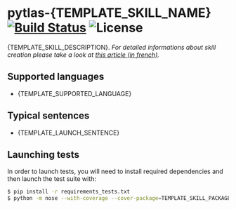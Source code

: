 pytlas-{TEMPLATE_SKILL_NAME}  [![Build Status](https://travis-ci.org/atlassistant/pytlas-template.svg?branch=master)](https://travis-ci.org/atlassistant/pytlas-{TEMPLATE_SKILL_NAME}) ![License]( https://img.shields.io/badge/License-GPL%20v3-blue.svg)
===

{TEMPLATE_SKILL_DESCRIPTION}.
*For detailed informations about skill creation please take a look at [this article (in french)](https://julien.leicher.me/coding/writing-your-first-pytlas-skill/).*


## Supported languages

- {TEMPLATE_SUPPORTED_LANGUAGE}

## Typical sentences

- {TEMPLATE_LAUNCH_SENTENCE}

## Launching tests

In order to launch tests, you will need to install required dependencies and then launch the test suite with:

```bash
$ pip install -r requirements_tests.txt
$ python -m nose --with-coverage --cover-package=TEMPLATE_SKILL_PACKAGE
```
